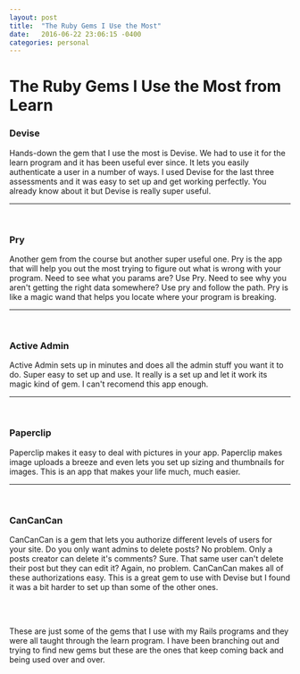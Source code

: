 ```yaml
---
layout: post
title:  "The Ruby Gems I Use the Most"
date:   2016-06-22 23:06:15 -0400
categories: personal
---
```

<h1>The Ruby Gems I Use the Most from Learn</h1>
<h3>Devise</h3>
<p>Hands-down the gem that I use the most is Devise. We had to use it for the learn program and it has been useful ever since. It lets you easily authenticate a user in a number of ways. I used Devise for the last three assessments and it was easy to set up and get working perfectly. You already know about it but Devise is really super useful.</p>
<hr><br>
<h3>Pry</h3>
<p>Another gem from the course but another super useful one. Pry is the app that will help you out the most trying to figure out what is wrong with your program. Need to see what you params are? Use Pry. Need to see why you aren't getting the right data somewhere? Use pry and follow the path. Pry is like a magic wand that helps you locate where your program is breaking.</p>
<hr><br>
<h3>Active Admin</h3>
<p>Active Admin sets up in minutes and does all the admin stuff you want it to do. Super easy to set up and use. It really is a set up and let it work its magic kind of gem. I can't recomend this app enough.</p>
<hr><br>
<h3>Paperclip</h3>
<p>Paperclip makes it easy to deal with pictures in your app. Paperclip makes image uploads a breeze and even lets you set up sizing and thumbnails for images. This is an app that makes your life much, much easier.</p>
<hr><br>
<h3>CanCanCan</h3>
<p>CanCanCan is a gem that lets you authorize different levels of users for your site. Do you only want admins to delete posts? No problem. Only a posts creator can delete it's comments? Sure. That same user can't delete their post but they can edit it? Again, no problem. CanCanCan makes all of these authorizations easy. This is a great gem to use with Devise but I found it was a bit harder to set up than some of the other ones.</p>
<br><br>
<p>These are just some of the gems that I use with my Rails programs and they were all taught through the learn program. I have been branching out and trying to find new gems but these are the ones that keep coming back and being used over and over.</p>